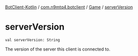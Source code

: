 [BotClient-Kotlin](../../index.md) / [com.n9mtq4.botclient](../index.md) / [Game](index.md) / [serverVersion](.)


# serverVersion

`val serverVersion: String`

The version of the server this client is connected to.



